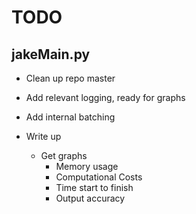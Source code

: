 # TODO
## jakeMain.py
- Clean up repo master
- Add relevant logging, ready for graphs
- Add internal batching

- Write up
	- Get graphs
		- Memory usage
		- Computational Costs
		- Time start to finish
		- Output accuracy
		